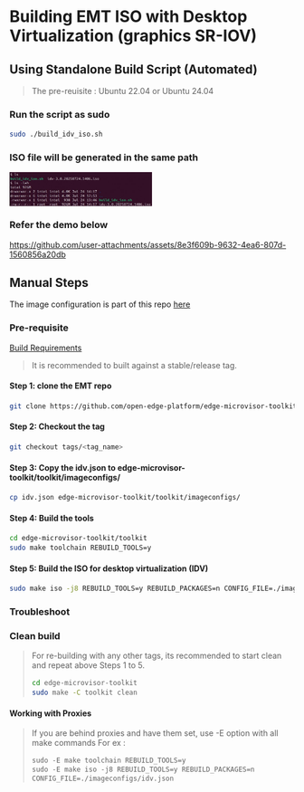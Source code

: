 <!-- Copyright (C) 2025 Intel Corporation -->
# Building EMT ISO with Desktop Virtualization (graphics SR-IOV)

## Using Standalone Build Script (Automated)

> The pre-reuisite : Ubuntu 22.04 or Ubuntu 24.04

### Run the script as sudo
```sh
sudo ./build_idv_iso.sh
```
### ISO file will be generated in the same path

<p align="left">
<img align="center" width=50% height=50% src="docs/emt-idv-iso-out.png" >
</p>
<p align="center">
<em></em>
</p>

### Refer the demo below

https://github.com/user-attachments/assets/8e3f609b-9632-4ea6-807d-1560856a20db

## Manual Steps

The image configuration is part of this repo [here](./idv.json)

### Pre-requisite

[Build Requirements](https://github.com/open-edge-platform/edge-microvisor-toolkit/blob/3.0/toolkit/docs/building/prerequisites-ubuntu.md#build-requirements-on-ubuntu)

> It is recommended to built against a stable/release tag.

#### Step 1: clone the EMT repo
```sh
git clone https://github.com/open-edge-platform/edge-microvisor-toolkit
```
#### Step 2: Checkout the tag
```sh
git checkout tags/<tag_name>
```
#### Step 3: Copy the idv.json to edge-microvisor-toolkit/toolkit/imageconfigs/
```sh
cp idv.json edge-microvisor-toolkit/toolkit/imageconfigs/
```
#### Step 4: Build the tools
```sh
cd edge-microvisor-toolkit/toolkit
sudo make toolchain REBUILD_TOOLS=y
```
#### Step 5: Build the ISO for desktop virtualization (IDV) 
```sh
sudo make iso -j8 REBUILD_TOOLS=y REBUILD_PACKAGES=n CONFIG_FILE=./imageconfigs/idv.json
```

### Troubleshoot

### Clean build

> For re-building with any other tags, its recommended to start clean and repeat above Steps 1 to 5.
> ```sh
> cd edge-microvisor-toolkit
> sudo make -C toolkit clean
> ```

#### Working with Proxies

> If you are behind proxies and have them set, use -E option with all make commands
> For ex :
> ```
> sudo -E make toolchain REBUILD_TOOLS=y
> sudo -E make iso -j8 REBUILD_TOOLS=y REBUILD_PACKAGES=n CONFIG_FILE=./imageconfigs/idv.json
> ```
